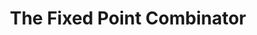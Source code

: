 ---
title: The Fixed Point Combinator
url-video: http://apfelmus.nfshost.com/blog/2010/07/02-fixed-points-video/player.html
authors:
- Heinrich Apfelmus
type: presentation
tags:
- fixpoints
doHaskell-type: video lecture
dohaskell-year: 2010
---
